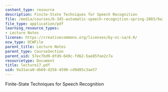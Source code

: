 ```yaml
---
content_type: resource
description: Finite-State Techniques for Speech Recognition
file: /media/courses/6-345-automatic-speech-recognition-spring-2003/9a31aca0db69d2584590cd9d85c3ae57_lecture17.pdf
file_type: application/pdf
learning_resource_types:
- Lecture Notes
license: https://creativecommons.org/licenses/by-nc-sa/4.0/
ocw_type: OCWFile
parent_title: Lecture Notes
parent_type: CourseSection
parent_uid: 57ec7bd9-8fd9-649c-fd62-5ae85fee2c7a
resourcetype: Document
title: lecture17.pdf
uid: 9a31aca0-db69-d258-4590-cd9d85c3ae57
---
```

Finite-State Techniques for Speech Recognition